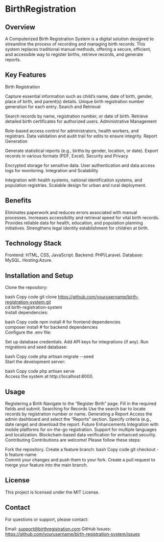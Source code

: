 # BirthRegistration

  ## Overview
A Computerized Birth Registration System is a digital solution designed to streamline the process of recording and managing birth records. This system replaces traditional manual methods, offering a secure, efficient, and accessible way to register births, retrieve records, and generate reports.

 ## Key Features
Birth Registration

Capture essential information such as child’s name, date of birth, gender, place of birth, and parent(s) details.
Unique birth registration number generation for each entry.
Search and Retrieval

Search records by name, registration number, or date of birth.
Retrieve detailed birth certificates for authorized users.
Administrative Management

Role-based access control for administrators, health workers, and registrars.
Data validation and audit trail for edits to ensure integrity.
Report Generation

Generate statistical reports (e.g., births by gender, location, or date).
Export records in various formats (PDF, Excel).
Security and Privacy

Encrypted storage for sensitive data.
User authentication and data access logs for monitoring.
Integration and Scalability

Integration with health systems, national identification systems, and population registries.
Scalable design for urban and rural deployment.

  ## Benefits
Eliminates paperwork and reduces errors associated with manual processes.
Increases accessibility and retrieval speed for vital birth records.
Provides reliable data for health, education, and population planning initiatives.
Strengthens legal identity establishment for children at birth.
 ## Technology Stack
Frontend: HTML, CSS, JavaScript.
Backend: PHP/Laravel.
Database: MySQL.
Hosting:Azure.
## Installation and Setup
Clone the repository:

bash
Copy code
git clone https://github.com/yourusername/birth-registration-system.git  
cd birth-registration-system  
Install dependencies:

bash
Copy code
npm install         # for frontend dependencies  
composer install    # for backend dependencies  
Configure the .env file:

Set up database credentials.
Add API keys for integrations (if any).
Run migrations and seed database:

bash
Copy code
php artisan migrate --seed  
Start the development server:

bash
Copy code
php artisan serve  
Access the system at http://localhost:8000.

 ## Usage
Registering a Birth
Navigate to the “Register Birth” page.
Fill in the required fields and submit.
Searching for Records
Use the search bar to locate records by registration number or name.
Generating a Report
Access the admin dashboard and select the “Reports” section.
Specify criteria (e.g., date range) and download the report.
Future Enhancements
Integration with mobile platforms for on-the-go registration.
Support for multiple languages and localization.
Blockchain-based data verification for enhanced security.
Contributing
Contributions are welcome! Please follow these steps:

Fork the repository.
Create a feature branch:
bash
Copy code
git checkout -b feature-name  
Commit your changes and push them to your fork.
Create a pull request to merge your feature into the main branch.
 ## License
This project is licensed under the MIT License.

 ## Contact
For questions or support, please contact:

Email: support@birthregistration.com
GitHub Issues: https://github.com/yourusername/birth-registration-system/issues
